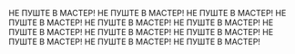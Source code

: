 НЕ ПУШТЕ В МАСТЕР!
НЕ ПУШТЕ В МАСТЕР!
НЕ ПУШТЕ В МАСТЕР!
НЕ ПУШТЕ В МАСТЕР!
НЕ ПУШТЕ В МАСТЕР!
НЕ ПУШТЕ В МАСТЕР!
НЕ ПУШТЕ В МАСТЕР!
НЕ ПУШТЕ В МАСТЕР!
НЕ ПУШТЕ В МАСТЕР!
НЕ ПУШТЕ В МАСТЕР!
НЕ ПУШТЕ В МАСТЕР!
НЕ ПУШТЕ В МАСТЕР!

